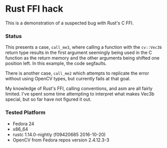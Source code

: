 # Rust FFI hack

This is a demonstration of a suspected bug with Rust's C FFI.

### Status
This presents a case, `call_me3`, where calling a function with the `cv::Vec3b` return type
results in the first argument seemingly being used in the C function as the return
memory and the other arguments being shifted one position left. In this example,
the code segfaults.
 
There is another case, `call_me2` which attempts to replicate the error without
using OpenCV types, but currently fails at that goal. 

My knowledge of Rust's FFI, calling conventions, and asm are all fairly limited.
I've spent some time attempting to interpret what makes Vec3b special, but so far have
not figured it out. 

### Tested Platform

+ Fedora 24
+ x86_64
+ rustc 1.14.0-nightly (f09420685 2016-10-20)
+ OpenCV from Fedora repos version 2.4.12.3-3